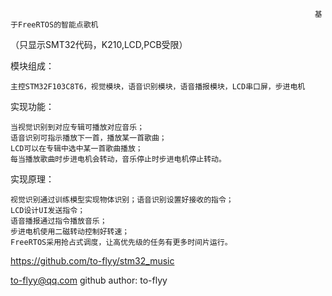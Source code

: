                                                                         基于FreeRTOS的智能点歌机

（只显示SMT32代码，K210,LCD,PCB受限）

模块组成：

    主控STM32F103C8T6，视觉模块，语音识别模块，语音播报模块，LCD串口屏，步进电机

实现功能：

    当视觉识别到对应专辑可播放对应音乐；
    语音识别可指示播放下一首，播放某一首歌曲；
    LCD可以在专辑中选中某一首歌曲播放；
    每当播放歌曲时步进电机会转动，音乐停止时步进电机停止转动。

实现原理：

    视觉识别通过训练模型实现物体识别；语音识别设置好接收的指令；
    LCD设计UI发送指令；
    语音播报通过指令播放音乐；
    步进电机使用二磁转动控制好转速；
    FreeRTOS采用抢占式调度，让高优先级的任务有更多时间片运行。


https://github.com/to-flyy/stm32_music

to-flyy@qq.com   github author: to-flyy

